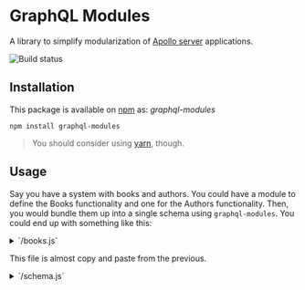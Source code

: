 # GraphQL Modules

A library to simplify modularization of [Apollo server](http://dev.apollodata.com/tools/graphql-server/index.html) applications.

![Build status](https://travis-ci.org/lucasconstantino/graphql-modules.svg?branch=master)

## Installation

This package is available on [npm](https://www.npmjs.com/package/graphql-modules) as: *graphql-modules*

```
npm install graphql-modules
```

> You should consider using [yarn](https://yarnpkg.com/), though.

## Usage

Say you have a system with books and authors. You could have a module to define the Books functionality and one for the Authors functionality. Then, you would bundle them up into a single schema using `graphql-modules`. You could end up with something like this:

<details>
 <summary>`/books.js`</summary>
 ```js
 const books = [
   { id: 1, title: 'JavaScript: The Good Parts', author: 1 },
   { id: 2, title: 'End to end testing with Protractor', author: 2 }
 ]

 const schema = `
   type Book {
     id: String
     title: String
     author: Author
   }
 `

 export const queries = `
   books(): [Book]
   book(id: Int): Book
 `
 const books = () => books
 const book = (root, args) => books.find(book => book.id === args.id)

 const resolvers = {
   queries: {
     books,
     book
   }
 }

 export default {
   schema,
   queries,
   resolvers,
 }
 ```
</details>

In this file, we define a schema, queries, and resolvers. At the end, we export those assets in a single object - the module.

<details>
 <summary>`/authors.js`</summary>
 ```js
 const authors = [
   { id: 1, name: 'Douglas Crockford' },
   { id: 2, name: 'Walmyr Lima' }
 ]

 const schema = `
   type Author {
     id: String
     name: String
     books: [Book]
   }
 `

 export const queries = `
   authors(): [Author]
   author(id: Int): Author
 `
 const authors = () => authors
 const author = (root, args) => authors.find(author => author.id === args.id)

 const resolvers = {
   queries: {
     authors,
     author
   }
 }

 export default {
   schema,
   queries,
   resolvers,
 }
 ```
</details>

This file is almost copy and paste from the previous.

<details>
 <summary>`/schema.js`</summary>
 ```js
 import { bundle } from 'graphql-modules'
 import { makeExecutableSchema } from 'graphql-tools'

 import books from './books'
 import authors from './authors'

 const modules = [books, authors]

 export default makeExecutableSchema(bundle(modules))
 ```
</details>

At this last file, we create our schema (for this example, we are using [graphql-tools](https://github.com/apollostack/graphql-tools)'s `makeExecutableSchema`).

## Further steps

This project is a work in process, a proof of concept, and can be expanded as wish. I believe this should some day be integrated into the *graphql-tools* project somehow.
